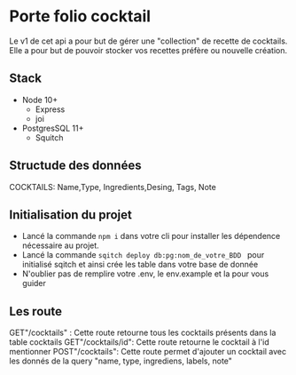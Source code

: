 # Porte folio cocktail 

Le v1 de cet api a pour but de gérer une "collection" de recette de cocktails.
Elle a pour but de pouvoir stocker vos recettes préfère ou nouvelle création.

## Stack 

- Node 10+
  - Express
  - joi
- PostgresSQL 11+
  - Squitch

## Structude des données 

<mcd>
COCKTAILS: Name,Type, Ingredients,Desing, Tags, Note
</mcd>

## Initialisation du projet 

- Lancé la commande ```npm i``` dans votre cli pour installer les dépendence nécessaire au projet.
- Lancé la commande ```sqitch deploy db:pg:nom_de_votre_BDD ``` pour initialisé sqitch et ainsi crée les table dans votre base de donnée 
- N'oublier pas de remplire votre .env, le env.example et la pour vous guider 

## Les route 

GET"/cocktails" : Cette route retourne tous les cocktails présents dans la table cocktails
GET"/cocktails/id": Cette route retourne le cocktail à l'id mentionner 
POST"/cocktails": Cette route permet d'ajouter un cocktail avec les donnés de la query "name, type, ingrediens, labels, note"